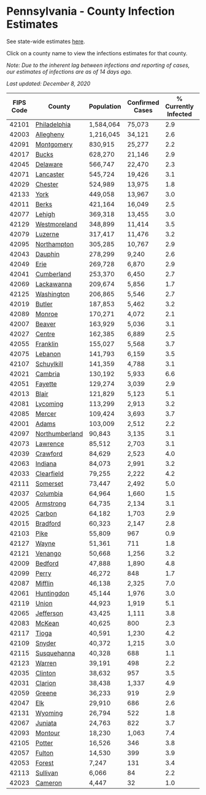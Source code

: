# Pennsylvania - County Infection Estimates

See state-wide estimates [here](/infections/us-pa).

Click on a county name to view the infections estimates for that county.

*Note: Due to the inherent lag between infections and reporting of cases, our estimates of infections are as of 14 days ago.*

*Last updated: December 8, 2020*

|   FIPS Code |                           County |   Population |   Confirmed Cases |   % Currently Infected |   % Total Infected |
|-------------|----------------------------------|--------------|-------------------|------------------------|--------------------|
|       42101 |     [Philadelphia](philadelphia) |    1,584,064 |            75,073 |                    2.9 |               20.1 |
|       42003 |           [Allegheny](allegheny) |    1,216,045 |            34,121 |                    2.6 |                9.0 |
|       42091 |         [Montgomery](montgomery) |      830,915 |            25,277 |                    2.2 |               12.5 |
|       42017 |                   [Bucks](bucks) |      628,270 |            21,146 |                    2.9 |               13.1 |
|       42045 |             [Delaware](delaware) |      566,747 |            22,470 |                    2.3 |               16.4 |
|       42071 |           [Lancaster](lancaster) |      545,724 |            19,426 |                    3.1 |               12.9 |
|       42029 |               [Chester](chester) |      524,989 |            13,975 |                    1.8 |                9.7 |
|       42133 |                     [York](york) |      449,058 |            13,967 |                    3.0 |               10.0 |
|       42011 |                   [Berks](berks) |      421,164 |            16,049 |                    2.5 |               15.3 |
|       42077 |                 [Lehigh](lehigh) |      369,318 |            13,455 |                    3.0 |               15.4 |
|       42129 |     [Westmoreland](westmoreland) |      348,899 |            11,414 |                    3.5 |               10.2 |
|       42079 |               [Luzerne](luzerne) |      317,417 |            11,476 |                    3.2 |               14.8 |
|       42095 |       [Northampton](northampton) |      305,285 |            10,767 |                    2.9 |               14.6 |
|       42043 |               [Dauphin](dauphin) |      278,299 |             9,240 |                    2.6 |               11.5 |
|       42049 |                     [Erie](erie) |      269,728 |             6,870 |                    2.9 |                7.8 |
|       42041 |         [Cumberland](cumberland) |      253,370 |             6,450 |                    2.7 |                8.4 |
|       42069 |         [Lackawanna](lackawanna) |      209,674 |             5,856 |                    1.7 |               11.2 |
|       42125 |         [Washington](washington) |      206,865 |             5,546 |                    2.7 |                8.3 |
|       42019 |                 [Butler](butler) |      187,853 |             5,462 |                    3.2 |                9.2 |
|       42089 |                 [Monroe](monroe) |      170,271 |             4,072 |                    2.1 |               11.0 |
|       42007 |                 [Beaver](beaver) |      163,929 |             5,036 |                    3.1 |               10.5 |
|       42027 |                 [Centre](centre) |      162,385 |             6,889 |                    2.5 |               12.9 |
|       42055 |             [Franklin](franklin) |      155,027 |             5,568 |                    3.7 |               12.3 |
|       42075 |               [Lebanon](lebanon) |      141,793 |             6,159 |                    3.5 |               16.0 |
|       42107 |         [Schuylkill](schuylkill) |      141,359 |             4,788 |                    3.1 |               11.8 |
|       42021 |               [Cambria](cambria) |      130,192 |             5,933 |                    6.6 |               13.3 |
|       42051 |               [Fayette](fayette) |      129,274 |             3,039 |                    2.9 |                7.0 |
|       42013 |                   [Blair](blair) |      121,829 |             5,123 |                    5.1 |               12.7 |
|       42081 |             [Lycoming](lycoming) |      113,299 |             2,913 |                    3.2 |                7.9 |
|       42085 |                 [Mercer](mercer) |      109,424 |             3,693 |                    3.7 |               10.2 |
|       42001 |                   [Adams](adams) |      103,009 |             2,512 |                    2.2 |                8.0 |
|       42097 | [Northumberland](northumberland) |       90,843 |             3,135 |                    3.1 |               11.0 |
|       42073 |             [Lawrence](lawrence) |       85,512 |             2,703 |                    3.1 |                9.8 |
|       42039 |             [Crawford](crawford) |       84,629 |             2,523 |                    4.0 |                8.9 |
|       42063 |               [Indiana](indiana) |       84,073 |             2,991 |                    3.2 |               11.0 |
|       42033 |         [Clearfield](clearfield) |       79,255 |             2,222 |                    4.2 |                8.5 |
|       42111 |             [Somerset](somerset) |       73,447 |             2,492 |                    5.0 |               10.1 |
|       42037 |             [Columbia](columbia) |       64,964 |             1,660 |                    1.5 |               10.1 |
|       42005 |           [Armstrong](armstrong) |       64,735 |             2,134 |                    3.1 |               10.2 |
|       42025 |                 [Carbon](carbon) |       64,182 |             1,703 |                    2.9 |                9.4 |
|       42015 |             [Bradford](bradford) |       60,323 |             2,147 |                    2.8 |               11.0 |
|       42103 |                     [Pike](pike) |       55,809 |               967 |                    0.9 |                9.2 |
|       42127 |                   [Wayne](wayne) |       51,361 |               711 |                    1.8 |                5.2 |
|       42121 |               [Venango](venango) |       50,668 |             1,256 |                    3.2 |                7.3 |
|       42009 |               [Bedford](bedford) |       47,888 |             1,890 |                    4.8 |               12.1 |
|       42099 |                   [Perry](perry) |       46,272 |               848 |                    1.7 |                5.7 |
|       42087 |               [Mifflin](mifflin) |       46,138 |             2,325 |                    7.0 |               15.2 |
|       42061 |         [Huntingdon](huntingdon) |       45,144 |             1,976 |                    3.0 |               14.4 |
|       42119 |                   [Union](union) |       44,923 |             1,919 |                    5.1 |               13.5 |
|       42065 |           [Jefferson](jefferson) |       43,425 |             1,111 |                    3.8 |                7.5 |
|       42083 |                 [McKean](mckean) |       40,625 |               800 |                    2.3 |                4.9 |
|       42117 |                   [Tioga](tioga) |       40,591 |             1,230 |                    4.2 |                9.4 |
|       42109 |                 [Snyder](snyder) |       40,372 |             1,215 |                    3.0 |                9.5 |
|       42115 |       [Susquehanna](susquehanna) |       40,328 |               688 |                    1.1 |                6.4 |
|       42123 |                 [Warren](warren) |       39,191 |               498 |                    2.2 |                3.3 |
|       42035 |               [Clinton](clinton) |       38,632 |               957 |                    3.5 |                7.8 |
|       42031 |               [Clarion](clarion) |       38,438 |             1,337 |                    4.9 |               10.3 |
|       42059 |                 [Greene](greene) |       36,233 |               919 |                    2.9 |                7.9 |
|       42047 |                       [Elk](elk) |       29,910 |               686 |                    2.6 |                6.8 |
|       42131 |               [Wyoming](wyoming) |       26,794 |               522 |                    1.8 |                6.5 |
|       42067 |               [Juniata](juniata) |       24,763 |               822 |                    3.7 |               12.2 |
|       42093 |               [Montour](montour) |       18,230 |             1,063 |                    7.4 |               15.5 |
|       42105 |                 [Potter](potter) |       16,526 |               346 |                    3.8 |                6.3 |
|       42057 |                 [Fulton](fulton) |       14,530 |               399 |                    3.9 |                8.2 |
|       42053 |                 [Forest](forest) |        7,247 |               131 |                    3.4 |                5.8 |
|       42113 |             [Sullivan](sullivan) |        6,066 |                84 |                    2.2 |                4.4 |
|       42023 |               [Cameron](cameron) |        4,447 |                32 |                    1.0 |                2.5 |